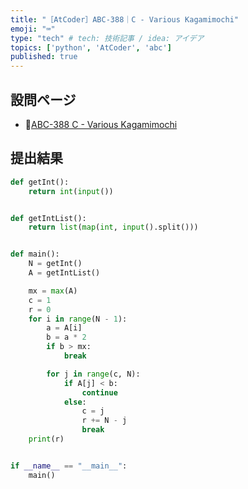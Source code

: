 ```yaml
---
title: "［AtCoder］ABC-388｜C - Various Kagamimochi"
emoji: "⌨️"
type: "tech" # tech: 技術記事 / idea: アイデア
topics: ['python', 'AtCoder', 'abc']
published: true
---
```


## 設問ページ

- 🔗[ABC-388 C - Various Kagamimochi](https://atcoder.jp/contests/abc388/tasks/abc388_c)

## 提出結果

```python
def getInt():
    return int(input())


def getIntList():
    return list(map(int, input().split()))


def main():
    N = getInt()
    A = getIntList()

    mx = max(A)
    c = 1
    r = 0
    for i in range(N - 1):
        a = A[i]
        b = a * 2
        if b > mx:
            break

        for j in range(c, N):
            if A[j] < b:
                continue
            else:
                c = j
                r += N - j
                break
    print(r)


if __name__ == "__main__":
    main()
```
